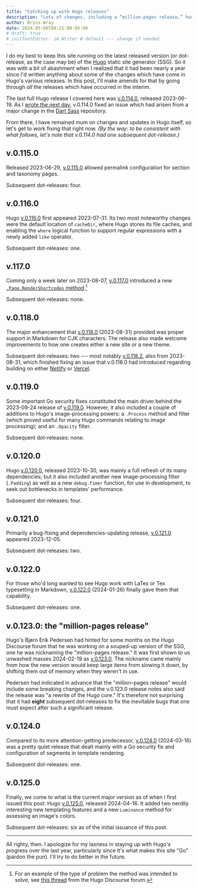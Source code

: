 ```yaml
---
title: "Catching up with Hugo releases"
description: "Lots of changes, including a “million-pages release,” have come down the pike."
author: Bryce Wray
date: 2024-05-06T09:21:00-05:00
# draft: true
# initTextEditor: iA Writer # default --- change if needed
---
```


I do my best to keep this site running on the latest released version (or dot-release, as the case may be) of the [Hugo](https://gohugo.io) static site generator (SSG). So it was with a bit of abashment when I realized that it had been nearly a year since I'd written anything about some of the changes which have come in Hugo's various releases. In this post, I'll make amends for that by going through *all* the releases which have occurred in the interim.

<!--more-->

The last full Hugo release I covered here was [v.0.114.0](https://github.com/gohugoio/hugo/releases/tag/v0.114.0), released <span class="nobrk">2023-06-19</span>. As I [wrote the next day](/posts/2023/06/using-dart-sass-hugo-saga-continues/), v.0.114.0 fixed an issue which had arisen from a major change in the [Dart Sass](https://github.com/sass/dart-sass/releases) repository.

From there, I have remained mum on changes and updates in Hugo itself, so let's get to work fixing that right now. *(By the way: to be consistent with what follows, let's note that v.0.114.0 had one subsequent dot-release.)*

## v.0.115.0

Released <span class="nobrk">2023-06-29</span>, [v.0.115.0](https://github.com/gohugoio/hugo/releases/tag/v0.115.0) allowed permalink configuration for section and taxonomy pages.

Subsequent dot-releases: four.

## v.0.116.0

Hugo [v.0.116.0](https://github.com/gohugoio/hugo/releases/tag/v0.116.0) first appeared <span class="nobrk">2023-07-31</span>. Its two most noteworthy changes were the default location of `cacheDir`, where Hugo stores its file caches, and enabling the `where` logical function to support regular expressions with a newly added `like` operator.

Subsequent dot-releases: one.

## v.117.0

Coming only a week later on <span class="nobrk">2023-08-07</span>, [v.0.117.0](https://github.com/gohugoio/hugo/releases/tag/v0.117.0) introduced a new [`.Page.RenderShortcodes` method](https://gohugo.io/methods/page/rendershortcodes/).[^example]

[^example]: For an example of the type of problem the method was intended to solve, see [this thread](https://discourse.gohugo.io/t/the-short-code-way-of-including-md-cause-headings-missed/22511) from the Hugo Discourse forum.

Subsequent dot-releases: none.

## v.0.118.0

The major enhancement that [v.0.118.0](https://github.com/gohugoio/hugo/releases/tag/v0.118.0) (<span class="nobrk">2023-08-31</span>) provided was proper support in Markdown for CJK characters. The release also made welcome improvements to how one creates either a new site or a new theme.

Subsequent dot-releases: two --- most notably [v.0.118.2](https://github.com/gohugoio/hugo/releases/tag/v0.118.2), also from <span class="nobrk">2023-08-31</span>, which finished fixing an issue that v.0.118.0 had introduced regarding building on either [Netlify](https://netlify.com) or [Vercel](https://vercel.com).

## v.0.119.0

Some important Go security fixes constituted the main driver behind the <span class="nobrk">2023-09-24</span> release of [v.0.119.0](https://github.com/gohugoio/hugo/releases/tag/v0.119.0). However, it also included a couple of additions to Hugo's image-processing powers: a `.Process` method and filter (which proved useful for many Hugo commands relating to image processing); and an `.Opacity` filter.

Subsequent dot-releases: none.

## v.0.120.0

Hugo [v.0.120.0](https://github.com/gohugoio/hugo/releases/tag/v0.120.0), released <span class="nobrk">2023-10-30</span>, was mainly a full refresh of its many dependencies; but it  also included another new image-processing filter (`.Padding`) as well as a new `debug.Timer` function, for use in development, to seek out bottlenecks in templates' performance.

Subsequent dot-releases: four.

## v.0.121.0

Primarily a bug-fixing and dependencies-updating release, [v.0.121.0](https://github.com/gohugoio/hugo/releases/tag/v0.121.0) appeared <span class="nobrk">2023-12-05</span>.

Subsequent dot-releases: two.

## v.0.122.0

For those who'd long wanted to see Hugo work with LaTex or Tex typesetting in Markdown, [v.0.122.0](https://github.com/gohugoio/hugo/releases/tag/v0.122.0) (<span class="nobrk">2024-01-26</span>) finally gave them that capability.

Subsequent dot-releases: one.

## v.0.123.0: the "million-pages release"

Hugo's Bjørn Erik Pedersen had hinted for some months on the Hugo Discourse forum that he was working on a souped-up version of the SSG, one he was nicknaming the "million-pages release." It was first shown to us unwashed masses <span class="nobrk">2024-02-19</span> as [v.0.123.0](https://github.com/gohugoio/hugo/releases/tag/v0.123.0). The nickname came mainly from how the new version would keep large items from slowing it down, by shifting them out of memory when they weren't in use.

Pedersen had indicated in advance that the "million-pages release" would include some breaking changes, and the v.0.123.0 release notes also said the release was "a rewrite of the Hugo core." It's therefore not surprising that it had **eight** subsequent dot-releases to fix the inevitable bugs that one must expect after such a significant release.

## v.0.124.0

Compared to its more attention-getting predecessor, [v.0.124.0](https://github.com/gohugoio/hugo/releases/tag/v0.124.0) (<span class="nobrk">2024-03-16</span>) was a pretty quiet release that dealt mainly with a Go security fix and configuration of segments in template rendering.

Subsequent dot-releases: one.

## v.0.125.0

Finally, we come to what is the current major version as of when I first issued this post: Hugo [v.0.125.0](https://github.com/gohugoio/hugo/releases/tag/v0.125.0), released <span class="nobrk">2024-04-16</span>. It added two nerdily interesting new templating features and a new `Luminance` method for assessing an image's colors.

Subsequent dot-releases: six as of the initial issuance of this post.

----

All righty, then. I apologize for my laxness in staying up with Hugo's progress over the last year, particularly since it's what makes this site "Go" (pardon the pun). I'll try to do better in the future.
